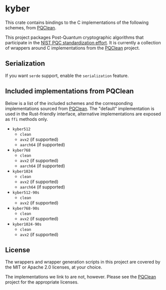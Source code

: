 # kyber


This crate contains bindings to the C implementations of the following schemes,
from [PQClean][pqclean].

This project packages Post-Quantum cryptographic algorithms that participate in
the [NIST PQC standardization effort][nistpqc]. It is currently a collection of
wrappers around C implementations from the [PQClean][pqclean] project.

## Serialization

If you want `serde` support, enable the `serialization` feature.

## Included implementations from PQClean

Below is a list of the included schemes and the corresponding implementations
sourced from [PQClean][pqclean]. The "default" implementation is used in the
Rust-friendly interface, alternative implementations are exposed as ``ffi``
methods only.

* ``kyber512``
  * ``clean``
  * ``avx2`` (if supported)
  * ``aarch64`` (if supported)
* ``kyber768``
  * ``clean``
  * ``avx2`` (if supported)
  * ``aarch64`` (if supported)
* ``kyber1024``
  * ``clean``
  * ``avx2`` (if supported)
  * ``aarch64`` (if supported)
* ``kyber512-90s``
  * ``clean``
  * ``avx2`` (if supported)
* ``kyber768-90s``
  * ``clean``
  * ``avx2`` (if supported)
* ``kyber1024-90s``
  * ``clean``
  * ``avx2`` (if supported)


## License

The wrappers and wrapper generation scripts in this project are covered by the
MIT or Apache 2.0 licenses, at your choice.

The implementations we link to are not, however. Please see the [PQClean][pqclean]
project for the appropriate licenses.

[pqclean]: https://github.com/PQClean/PQClean/
[nistpqc]: https://nist.gov/pqc/